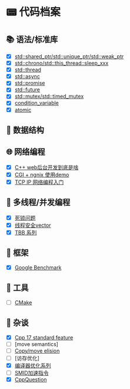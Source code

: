 # 📟 代码档案

## 📚 语法/标准库

- [x] [std::shared_ptr/std::unique_ptr/std::weak_ptr](./code/smart_ptr/README.md)
- [x] [std::chrono/std::this_thread::sleep_xxx](./code/time/README.md)
- [x] [std::thread](./code/thread/README.md)
- [x] [std::async](./code/async/README.md)
- [x] [std::promise](./code/promise/README.md)
- [x] [std::future](./code/future/README.md)
- [x] [std::mutex/std::timed_mutex](./code/mutex/README.md)
- [x] [condition_variable](./code/condition_variable/README.md)
- [x] [atomic](./code/atomic/README.md)

## 🌴 数据结构

## 🌐 网络编程
- [x] [C++ web后台开发到底是啥](./articals/CGI_program/NOTE.md)
- [x] [CGI + ngnix 使用demo](./articals/CGI_program/README.md)
- [x] [TCP IP 网络编程入门](./bookNote/TcpIpProgramingIntro/README.md)

## 🚦 多线程/并发编程

- [x] [死锁问题](./articals/deadlock/README.md)
- [x] [线程安全vector](./articals/thread_safe_vec/README.md)
- [x] [TBB 系列](./articals/tbb/README.md)

## 🗼 框架

- [x] [Google Benchmark](./articals/google_benchmark/)

## 🧰 工具

- [ ] [CMake]()

## 🔎 杂谈

- [x] [Cpp 17 standard feature](./articals/cpp_17_standard/README.md)
- [ ] [move semantics]
- [ ] [Copy/move elision](./articals/copy_move_elision/README.md)
- [ ] [访存优化]
- [x] [编译器优化系列](./articals/compile_optimization)
- [ ] [SMID加速指令](./https://www.bilibili.com/video/BV1GN411B7b2?vd_source=27d3b33a76014ebb5a906ad40fa382de&spm_id_from=333.788.videopod.sections)
- [x] [CppQuestion](./articals/CppQuestion/README.md)
